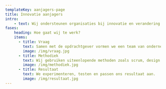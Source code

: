 ```yaml
---
templateKey: aanjagers-page
title: Innovatie aanjagers
intro:
    - text: Wij ondersteunen organisaties bij innovatie en verandering. Wij kijken van buiten naar binnen waardoor we creativiteit aanwakkeren binnen organisaties. Door samen te werken met ervaren partners hebben we expertise in verschillende vakgebieden. Zoals organisatieontwikkeling, HR management, coaching, procesverbetering en teamontwikkeling.
fases:
    heading: Hoe gaat wij te werk?
    items:
      - title: Vraag
        text: Samen met de opdrachtgever vormen we een team van ondernemers en specialisten uit de organisatie.
        image: /img/vraag.jpg
      - title: Methodiek
        text: Wij gebruiken uiteenlopende methoden zoals scrum, design thinking en emergent change.
        image: /img/methodiek.jpg
      - title: Resultaat
        text: We experimenteren, testen en passen ons resultaat aan.
        image: /img/resultaat.jpg
---
```

